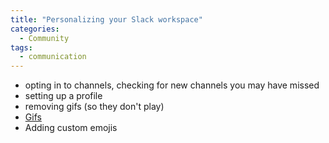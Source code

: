```yaml
---
title: "Personalizing your Slack workspace"
categories:
  - Community
tags:
  - communication
---
```


- opting in to channels, checking for new channels you may have missed
- setting up a profile
- removing gifs (so they don't play)
- [Gifs](https://slack.com/help/articles/204714258-giphy-for-slack)
- Adding custom emojis
